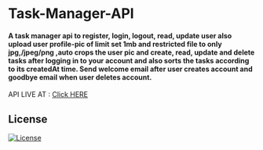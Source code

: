 # Task-Manager-API


<h4>A task manager api to register, login, logout, read, update user also upload user profile-pic of limit set 1mb and restricted file to only jpg,/jpeg/png ,auto crops the user pic and create, read, update and delete tasks after logging in to your account and also sorts the tasks according to its createdAt time. Send welcome email after user creates account and goodbye email when user deletes account.</h4>

API LIVE AT : <a href="http://taskmanager-sakshi.herokuapp.com/"> Click HERE </a>
   



## License
[![License](http://img.shields.io/:license-mit-blue.svg?style=flat-square)](http://badges.mit-license.org)

  

